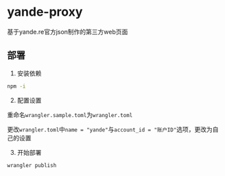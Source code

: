 # yande-proxy
基于yande.re官方json制作的第三方web页面


## 部署
1. 安装依赖
```bash
npm -i
```

2. 配置设置

重命名`wrangler.sample.toml`为`wrangler.toml`

更改`wrangler.toml`中`name = "yande"`与`account_id = "账户ID"`选项，更改为自己的设置

3. 开始部署
```bash
wrangler publish
```

